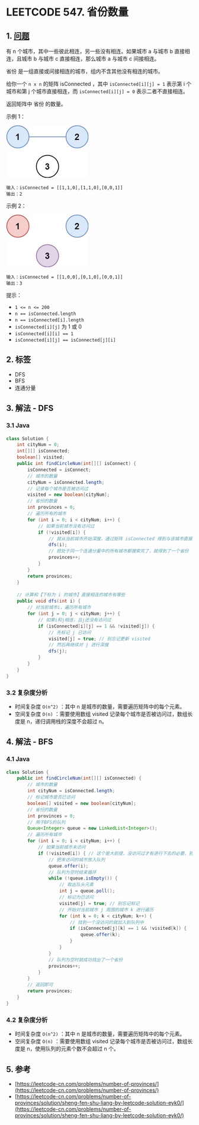 # LEETCODE 547. 省份数量

## 1. [问题](https://leetcode-cn.com/problems/number-of-provinces/)

有 n 个城市，其中一些彼此相连，另一些没有相连。如果城市 a 与城市 b 直接相连，且城市 b 与城市 c 直接相连，那么城市 a 与城市 c 间接相连。

省份 是一组直接或间接相连的城市，组内不含其他没有相连的城市。

给你一个 `n x n` 的矩阵 isConnected ，其中 `isConnected[i][j] = 1` 表示第 i 个城市和第 j 个城市直接相连，而 `isConnected[i][j] = 0` 表示二者不直接相连。

返回矩阵中 省份 的数量。

示例 1：

![](../../../.gitbook/assets/image%20%288%29.png)

```text
输入：isConnected = [[1,1,0],[1,1,0],[0,0,1]]
输出：2
```

示例 2：

![](../../../.gitbook/assets/image%20%2810%29.png)

```text
输入：isConnected = [[1,0,0],[0,1,0],[0,0,1]]
输出：3
```

提示：

* `1 <= n <= 200` 
* `n == isConnected.length`
* `n == isConnected[i].length`
* `isConnected[i][j]` 为 1 或 0 
* `isConnected[i][i] == 1`
* `isConnected[i][j] == isConnected[j][i]`

## 2. 标签

* DFS
* BFS
* 连通分量

## 3. 解法 - DFS

### 3.1 Java

```java
class Solution {
    int cityNum = 0;
    int[][] isConnected;
    boolean[] visited;
    public int findCircleNum(int[][] isConnect) {
        isConnected = isConnect;
        // 城市的数量
        cityNum = isConnected.length;
        // 记录每个城市是否被访问过
        visited = new boolean[cityNum];
        // 省份的数量
        int provinces = 0;
        // 遍历所有的城市
        for (int i = 0; i < cityNum; i++) {
            // 如果当前城市没有访问过
            if (!visited[i]) {
                // 就从当前城市开始深搜，通过矩阵 isConnected 得到与该城市直接相连的城市有哪些
                dfs(i);
                // 把处于同一个连通分量中的所有城市都搜索完了，就得到了一个省份
                provinces++;
            }
        }
        return provinces;
    }

    // 计算和【下标为 i 的城市】直接相连的城市有哪些
    public void dfs(int i) {
        // 对当前城市i，遍历所有城市
        for (int j = 0; j < cityNum; j++) {
            // 如果i和j相连，且j还没有访问过
            if (isConnected[i][j] == 1 && !visited[j]) {
                // 先标记 j 已访问
                visited[j] = true; // 别忘记更新 visited
                // 然后再继续对 j 进行深搜
                dfs(j);
            }
        }
    }
}
```

### 3.2 复杂度分析

* 时间复杂度 `O(n^2)` ：其中 n 是城市的数量，需要遍历矩阵中的每个元素。
* 空间复杂度 `O(n)` ：需要使用数组 visited 记录每个城市是否被访问过，数组长度是 n，递归调用栈的深度不会超过 n。

## 4. 解法 - BFS

### 4.1 Java

```java
class Solution {
    public int findCircleNum(int[][] isConnected) {
        // 城市的数量
        int cityNum = isConnected.length;
        // 标记城市是否已访问
        boolean[] visited = new boolean[cityNum];
        // 省份的数量
        int provinces = 0;
        // 用于BFS的队列
        Queue<Integer> queue = new LinkedList<Integer>();
        // 遍历所有城市
        for (int i = 0; i < cityNum; i++) {
            // 如果当前城市未访问
            if (!visited[i]) { // 这个是大前提，没访问过才有进行下去的必要，别忘了这里
                // 把未访问的城市放入队列
                queue.offer(i);
                // 队列为空时结束循环
                while (!queue.isEmpty()) {
                    // 取出队头元素
                    int j = queue.poll();
                    // 标记为已访问
                    visited[j] = true; // 别忘记标记
                    // 开始对当前城市 j 周围的城市 k 进行遍历
                    for (int k = 0; k < cityNum; k++) {
                        // 找到一个没访问的就加入到队列中
                        if (isConnected[j][k] == 1 && !visited[k]) {
                            queue.offer(k);
                        }
                    }
                }
                // 队列为空时就成功找出了一个省份
                provinces++;
            }
        }
        // 返回即可
        return provinces;
    }
}
```

### 4.2 复杂度分析

* 时间复杂度 `O(n^2)` ：其中 n 是城市的数量，需要遍历矩阵中的每个元素。
* 空间复杂度 `O(n)` ：需要使用数组 visited 记录每个城市是否被访问过，数组长度是 n，使用队列的元素个数不会超过 n 个。

## 5. 参考

* [https://leetcode-cn.com/problems/number-of-provinces/](https://leetcode-cn.com/problems/number-of-provinces/)
* [https://leetcode-cn.com/problems/number-of-provinces/solution/sheng-fen-shu-liang-by-leetcode-solution-eyk0/](https://leetcode-cn.com/problems/number-of-provinces/solution/sheng-fen-shu-liang-by-leetcode-solution-eyk0/)

